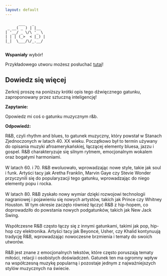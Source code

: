 ```yaml
---
layout: default
---
```


```
      ___   _     
 _ __( _ ) | |__  
| '__/ _ \/\ '_ \ 
| | | (_>  < |_) |
|_|  \___/\/_.__/ 
                  
```
**Wspaniały** wybór!

Przykładowego utworu możesz posłuchać [tutaj](https://p.scdn.co/mp3-preview/6527596393b3ea9d71d6e58b9f08c67fe69eac9e)!
## Dowiedz się więcej
Zerknij proszę na poniższy krótki opis tego dźwięcznego gatunku, zaproponowany przez sztuczną inteligencję!



**Zapytanie:**

Opowiedz mi coś o gatunku muzycznym r&b.

**Odpowiedź:**

R&B, czyli rhythm and blues, to gatunek muzyczny, który powstał w Stanach Zjednoczonych w latach 40. XX wieku. Początkowo był to termin używany do opisania muzyki afroamerykańskiej, łączącej elementy bluesa, jazzu i gospel. R&B charakteryzuje się silnym rytmem, emocjonalnym wokalem oraz bogatymi harmoniami.<br><br>W latach 60. i 70. R&B ewoluowało, wprowadzając nowe style, takie jak soul i funk. Artyści tacy jak Aretha Franklin, Marvin Gaye czy Stevie Wonder przyczynili się do popularyzacji tego gatunku, wprowadzając do niego elementy popu i rocka.<br><br>W latach 80. R&B zyskało nowy wymiar dzięki rozwojowi technologii nagraniowej i pojawieniu się nowych artystów, takich jak Prince czy Whitney Houston. W tym okresie zaczęto również łączyć R&B z hip-hopem, co doprowadziło do powstania nowych podgatunków, takich jak New Jack Swing.<br><br>Współczesne R&B często łączy się z innymi gatunkami, takimi jak pop, hip-hop czy elektronika. Artyści tacy jak Beyoncé, Usher, czy Khalid kontynuują tradycję R&B, wprowadzając nowoczesne brzmienia i tematy do swoich utworów.<br><br>R&B jest znane z emocjonalnych tekstów, które często poruszają tematy miłości, relacji i osobistych doświadczeń. Gatunek ten ma ogromny wpływ na współczesną muzykę popularną i pozostaje jednym z najważniejszych stylów muzycznych na świecie.